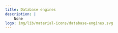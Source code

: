```yaml
---
title: Database engines
description: |
    None
logo: img/lib/material-icons/database-engines.svg
---
```

